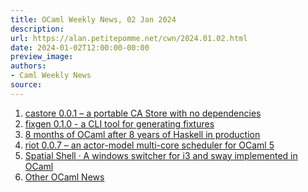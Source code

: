 ```yaml
---
title: OCaml Weekly News, 02 Jan 2024
description:
url: https://alan.petitepomme.net/cwn/2024.01.02.html
date: 2024-01-02T12:00:00-00:00
preview_image:
authors:
- Caml Weekly News
source:
---
```


<ol><li><a href="https://alan.petitepomme.net/cwn/2024.01.02.html#1">castore 0.0.1 &ndash; a portable CA Store with no dependencies</a></li><li><a href="https://alan.petitepomme.net/cwn/2024.01.02.html#2">fixgen 0.1.0 - a CLI tool for generating fixtures</a></li><li><a href="https://alan.petitepomme.net/cwn/2024.01.02.html#3">8 months of OCaml after 8 years of Haskell in production</a></li><li><a href="https://alan.petitepomme.net/cwn/2024.01.02.html#4">riot 0.0.7 &ndash; an actor-model multi-core scheduler for OCaml 5</a></li><li><a href="https://alan.petitepomme.net/cwn/2024.01.02.html#5">Spatial Shell &middot; A windows switcher for i3 and sway implemented in OCaml</a></li><li><a href="https://alan.petitepomme.net/cwn/2024.01.02.html#6">Other OCaml News</a></li></ol>
